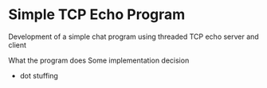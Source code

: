 # Simple TCP Echo Program

Development of a simple chat program using threaded TCP echo server and client 

What the program does 
Some implementation decision 
 - dot stuffing

